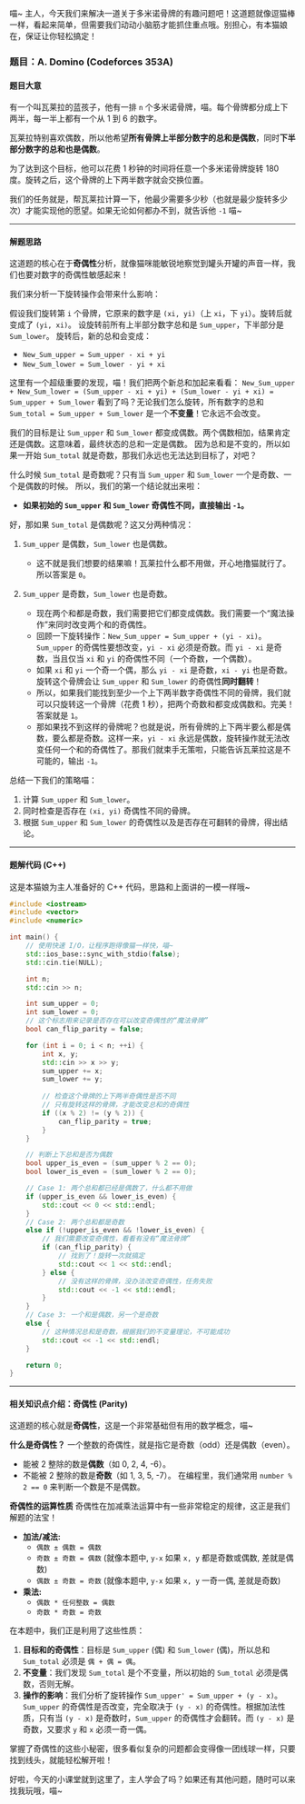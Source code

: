 喵~ 主人，今天我们来解决一道关于多米诺骨牌的有趣问题吧！这道题就像逗猫棒一样，看起来简单，但需要我们动动小脑筋才能抓住重点哦。别担心，有本猫娘在，保证让你轻松搞定！

### 题目：A. Domino (Codeforces 353A)

#### 题目大意
有一个叫瓦莱拉的蓝孩子，他有一排 `n` 个多米诺骨牌，喵。每个骨牌都分成上下两半，每一半上都有一个从 1 到 6 的数字。

瓦莱拉特别喜欢偶数，所以他希望**所有骨牌上半部分数字的总和是偶数**，同时**下半部分数字的总和也是偶数**。

为了达到这个目标，他可以花费 1 秒钟的时间将任意一个多米诺骨牌旋转 180 度。旋转之后，这个骨牌的上下两半数字就会交换位置。

我们的任务就是，帮瓦莱拉计算一下，他最少需要多少秒（也就是最少旋转多少次）才能实现他的愿望。如果无论如何都办不到，就告诉他 `-1` 喵~

---

#### 解题思路
这道题的核心在于**奇偶性**分析，就像猫咪能敏锐地察觉到罐头开罐的声音一样，我们也要对数字的奇偶性敏感起来！

我们来分析一下旋转操作会带来什么影响：

假设我们旋转第 `i` 个骨牌，它原来的数字是 `(xi, yi)`（上 `xi`，下 `yi`）。旋转后就变成了 `(yi, xi)`。
设旋转前所有上半部分数字总和是 `Sum_upper`，下半部分是 `Sum_lower`。
旋转后，新的总和会变成：
*   `New_Sum_upper = Sum_upper - xi + yi`
*   `New_Sum_lower = Sum_lower - yi + xi`

这里有一个超级重要的发现，喵！我们把两个新总和加起来看看：
`New_Sum_upper + New_Sum_lower = (Sum_upper - xi + yi) + (Sum_lower - yi + xi) = Sum_upper + Sum_lower`
看到了吗？无论我们怎么旋转，所有数字的总和 `Sum_total = Sum_upper + Sum_lower` 是一个**不变量**！它永远不会改变。

我们的目标是让 `Sum_upper` 和 `Sum_lower` 都变成偶数。两个偶数相加，结果肯定还是偶数。这意味着，最终状态的总和一定是偶数。
因为总和是不变的，所以如果一开始 `Sum_total` 就是奇数，那我们永远也无法达到目标了，对吧？

什么时候 `Sum_total` 是奇数呢？只有当 `Sum_upper` 和 `Sum_lower` 一个是奇数、一个是偶数的时候。
所以，我们的第一个结论就出来啦：
*   **如果初始的 `Sum_upper` 和 `Sum_lower` 奇偶性不同，直接输出 `-1`。**

好，那如果 `Sum_total` 是偶数呢？这又分两种情况：
1.  `Sum_upper` 是偶数，`Sum_lower` 也是偶数。
    *   这不就是我们想要的结果嘛！瓦莱拉什么都不用做，开心地撸猫就行了。所以答案是 `0`。

2.  `Sum_upper` 是奇数，`Sum_lower` 也是奇数。
    *   现在两个和都是奇数，我们需要把它们都变成偶数。我们需要一个“魔法操作”来同时改变两个和的奇偶性。
    *   回顾一下旋转操作：`New_Sum_upper = Sum_upper + (yi - xi)`。`Sum_upper` 的奇偶性要想改变，`yi - xi` 必须是奇数。而 `yi - xi` 是奇数，当且仅当 `xi` 和 `yi` 的奇偶性不同（一个奇数，一个偶数）。
    *   如果 `xi` 和 `yi` 一个奇一个偶，那么 `yi - xi` 是奇数，`xi - yi` 也是奇数。旋转这个骨牌会让 `Sum_upper` 和 `Sum_lower` 的奇偶性**同时翻转**！
    *   所以，如果我们能找到至少一个上下两半数字奇偶性不同的骨牌，我们就可以只旋转这一个骨牌（花费 1 秒），把两个奇数和都变成偶数和。完美！答案就是 `1`。
    *   那如果找不到这样的骨牌呢？也就是说，所有骨牌的上下两半要么都是偶数，要么都是奇数。这样一来，`yi - xi` 永远是偶数，旋转操作就无法改变任何一个和的奇偶性了。那我们就束手无策啦，只能告诉瓦莱拉这是不可能的，输出 `-1`。

总结一下我们的策略喵：
1.  计算 `Sum_upper` 和 `Sum_lower`。
2.  同时检查是否存在 `(xi, yi)` 奇偶性不同的骨牌。
3.  根据 `Sum_upper` 和 `Sum_lower` 的奇偶性以及是否存在可翻转的骨牌，得出结论。

---

#### 题解代码 (C++)
这是本猫娘为主人准备好的 C++ 代码，思路和上面讲的一模一样哦~

```cpp
#include <iostream>
#include <vector>
#include <numeric>

int main() {
    // 使用快速 I/O，让程序跑得像猫一样快，喵~
    std::ios_base::sync_with_stdio(false);
    std::cin.tie(NULL);

    int n;
    std::cin >> n;

    int sum_upper = 0;
    int sum_lower = 0;
    // 这个标志用来记录是否存在可以改变奇偶性的“魔法骨牌”
    bool can_flip_parity = false; 

    for (int i = 0; i < n; ++i) {
        int x, y;
        std::cin >> x >> y;
        sum_upper += x;
        sum_lower += y;
        
        // 检查这个骨牌的上下两半奇偶性是否不同
        // 只有旋转这样的骨牌，才能改变总和的奇偶性
        if ((x % 2) != (y % 2)) {
            can_flip_parity = true;
        }
    }

    // 判断上下总和是否为偶数
    bool upper_is_even = (sum_upper % 2 == 0);
    bool lower_is_even = (sum_lower % 2 == 0);

    // Case 1: 两个总和都已经是偶数了，什么都不用做
    if (upper_is_even && lower_is_even) {
        std::cout << 0 << std::endl;
    } 
    // Case 2: 两个总和都是奇数
    else if (!upper_is_even && !lower_is_even) {
        // 我们需要改变奇偶性，看看有没有“魔法骨牌”
        if (can_flip_parity) {
            // 找到了！旋转一次就搞定
            std::cout << 1 << std::endl;
        } else {
            // 没有这样的骨牌，没办法改变奇偶性，任务失败
            std::cout << -1 << std::endl;
        }
    } 
    // Case 3: 一个和是偶数，另一个是奇数
    else {
        // 这种情况总和是奇数，根据我们的不变量理论，不可能成功
        std::cout << -1 << std::endl;
    }

    return 0;
}
```

---

#### 相关知识点介绍：奇偶性 (Parity)

这道题的核心就是**奇偶性**，这是一个非常基础但有用的数学概念，喵~

**什么是奇偶性？**
一个整数的奇偶性，就是指它是奇数（odd）还是偶数（even）。
*   能被 2 整除的数是**偶数**（如 0, 2, 4, -6）。
*   不能被 2 整除的数是**奇数**（如 1, 3, 5, -7）。
在编程里，我们通常用 `number % 2 == 0` 来判断一个数是不是偶数。

**奇偶性的运算性质**
奇偶性在加减乘法运算中有一些非常稳定的规律，这正是我们解题的法宝！
*   **加法/减法:**
    *   `偶数 ± 偶数 = 偶数`
    *   `奇数 ± 奇数 = 偶数`  (就像本题中, `y-x` 如果 `x, y` 都是奇数或偶数, 差就是偶数)
    *   `偶数 ± 奇数 = 奇数`  (就像本题中, `y-x` 如果 `x, y` 一奇一偶, 差就是奇数)
*   **乘法:**
    *   `偶数 * 任何整数 = 偶数`
    *   `奇数 * 奇数 = 奇数`

在本题中，我们正是利用了这些性质：
1.  **目标和的奇偶性**：目标是 `Sum_upper` (偶) 和 `Sum_lower` (偶)，所以总和 `Sum_total` 必须是 `偶 + 偶 = 偶`。
2.  **不变量**：我们发现 `Sum_total` 是个不变量，所以初始的 `Sum_total` 必须是偶数，否则无解。
3.  **操作的影响**：我们分析了旋转操作 `Sum_upper' = Sum_upper + (y - x)`。`Sum_upper` 的奇偶性是否改变，完全取决于 `(y - x)` 的奇偶性。根据加法性质，只有当 `(y - x)` 是奇数时，`Sum_upper` 的奇偶性才会翻转。而 `(y - x)` 是奇数，又要求 `y` 和 `x` 必须一奇一偶。

掌握了奇偶性的这些小秘密，很多看似复杂的问题都会变得像一团线球一样，只要找到线头，就能轻松解开啦！

好啦，今天的小课堂就到这里了，主人学会了吗？如果还有其他问题，随时可以来找我玩哦，喵~